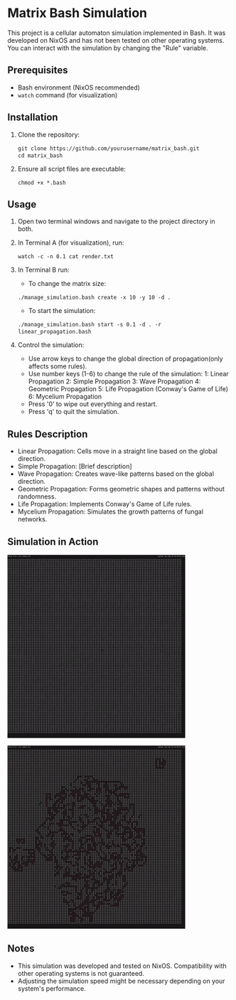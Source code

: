# Matrix Bash Simulation

This project is a cellular automaton simulation implemented in Bash. It was developed on NixOS and has not been tested on other operating systems.
You can interact with the simulation by changing the "Rule" variable. 

## Prerequisites

- Bash environment (NixOS recommended)
- `watch` command (for visualization)

## Installation

1. Clone the repository:
   ```
   git clone https://github.com/yourusername/matrix_bash.git
   cd matrix_bash
   ```

2. Ensure all script files are executable:
   ```
   chmod +x *.bash
   ```

## Usage

1. Open two terminal windows and navigate to the project directory in both.

2. In Terminal A (for visualization), run:

   ```
   watch -c -n 0.1 cat render.txt
   ```

3. In Terminal B run:

   - To change the matrix size:

   ```
   ./manage_simulation.bash create -x 10 -y 10 -d . 
   ```

   - To start the simulation:

   ```
   ./manage_simulation.bash start -s 0.1 -d . -r linear_propagation.bash
   ```

4. Control the simulation:
   - Use arrow keys to change the global direction of propagation(only affects some rules).
   - Use number keys (1-6) to change the rule of the simulation:
     1: Linear Propagation
     2: Simple Propagation
     3: Wave Propagation
     4: Geometric Propagation
     5: Life Propagation (Conway's Game of Life)
     6: Mycelium Propagation
   - Press '0' to wipe out everything and restart.
   - Press 'q' to quit the simulation.

## Rules Description

- Linear Propagation: Cells move in a straight line based on the global direction.
- Simple Propagation: [Brief description]
- Wave Propagation: Creates wave-like patterns based on the global direction.
- Geometric Propagation: Forms geometric shapes and patterns without randomness.
- Life Propagation: Implements Conway's Game of Life rules.
- Mycelium Propagation: Simulates the growth patterns of fungal networks.

## Simulation in Action

![Matrix Bash Simulation - Initial](segment_A_optimized.gif)

![Matrix Bash Simulation - Final](segment_B_optimized.gif)

## Notes

- This simulation was developed and tested on NixOS. Compatibility with other operating systems is not guaranteed.
- Adjusting the simulation speed might be necessary depending on your system's performance.

